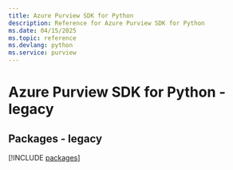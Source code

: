 ```yaml
---
title: Azure Purview SDK for Python
description: Reference for Azure Purview SDK for Python
ms.date: 04/15/2025
ms.topic: reference
ms.devlang: python
ms.service: purview
---
```

# Azure Purview SDK for Python - legacy
## Packages - legacy
[!INCLUDE [packages](purview-index.md)]